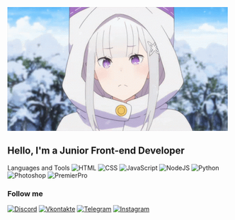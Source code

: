 [![Header](https://github.com/ItsZeroFour/ItsZeroFour/blob/main/assets/background.gif)](https://vk.com/nullbebra)

## Hello, I'm a Junior Front-end Developer

Languages and Tools
![HTML](https://img.shields.io/badge/-HTML-E34F26?style=for-the-badge)
![CSS](https://img.shields.io/badge/-CSS-1572B6?style=for-the-badge)
![JavaScript](https://img.shields.io/badge/-JavaScript-F7DF1E?style=for-the-badge)
![NodeJS](https://img.shields.io/badge/-NodeJS-090909?style=for-the-badge)
![Python](https://img.shields.io/badge/-Python-3776AB?style=for-the-badge)
![Photoshop](https://img.shields.io/badge/-Photoshop-31A8FF?style=for-the-badge)
![PremierPro](https://img.shields.io/badge/-PremierPro-9999FF?style=for-the-badge)

### Follow me

[![Discord](https://img.shields.io/badge/-Discord-090909?style=for-the-badge&logo=discord&logoColor=5865F2)](https://discord.gg/ZrfQXPVvMa)
[![Vkontakte](https://img.shields.io/badge/-Vkontakte-090909?style=for-the-badge&logo=vkontakte&logoColor=#0077FF)](https://vk.com/nullbebra)
[![Telegram](https://img.shields.io/badge/-Telegram-090909?style=for-the-badge&logo=telegram&logoColor=26A5E4)](https://t.me/ItsZeroFour)
[![Instagram](https://img.shields.io/badge/-Instagram-090909?style=for-the-badge&logo=instagram&logoColor=E4405F)](https://www.instagram.com/itszero.four/)

